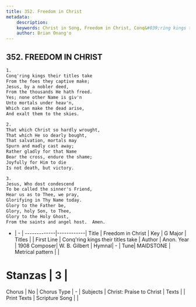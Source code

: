 ```yaml
---
title: 352. Freedom in Christ
metadata:
    description: 
    keywords: Christ in Song, Freedom in Christ, Conq&#039;ring kings their titles take, 
    author: Brian Onang'o
---
```



## 352. FREEDOM IN CHRIST

```txt
1.
Conq'ring kings their titles take
From the foes they captive make;
Jesus, by a nobler deed,
From the thousands He hath freed.
Yes; none other Name is giv'n
Unto mortals under heav'n,
Which can make the dead arise,
And exalt them to the skies.

2.
That which Christ so hardly wrought,
That which He so dearly bought,
That salvation, mortals may
Spurn and madly cast away;
Rather gladly for that Name
Bear the cross, endure the shame;
Joyfully for Him to die
Is not death, but victory.

3.
Jesus, Who dost condescend
To be called the sinner's Friend,
Hear us as to Thee, we pray,
Glorifying in Thy Name today.
Glory to the Father be,
Glory, holy Son, to Thee,
Glory to the Holy Ghost,
From the saints and angel host.  Amen.
```

- |   -  |
-------------|------------|
Title | Freedom in Christ |
Key | G Major |
Titles |  |
First Line | Conq&#039;ring kings their titles take |
Author | Anon.
Year | 1908
Composer| W. B. Gilbert |
Hymnal|  - |
Tune| MAIDSTONE |
Metrical pattern | |
# Stanzas | 3 |
Chorus | No |
Chorus Type | - |
Subjects | Christ: Praise to Christ |
Texts |  |
Print Texts | 
Scripture Song |  |
  
